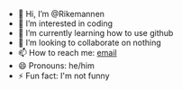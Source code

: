- 👋 Hi, I’m @Rikemannen
- 👀 I’m interested in coding
- 🌱 I’m currently learning how to use github
- 💞️ I’m looking to collaborate on nothing
- 📫 How to reach me: [email](mailto:rikemannen.rik@gmail.com)
- 😄 Pronouns: he/him
- ⚡ Fun fact: I'm not funny

<!---
Rikemannen/Rikemannen is a ✨ special ✨ repository because its `README.md` (this file) appears on your GitHub profile.
You can click the Preview link to take a look at your changes.
--->
